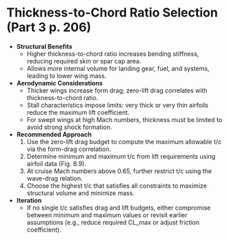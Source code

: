 # Thickness-to-Chord Ratio Selection (Part 3 p. 206)

* **Structural Benefits**
  * Higher thickness-to-chord ratio increases bending stiffness, reducing required skin or spar cap area.
  * Allows more internal volume for landing gear, fuel, and systems, leading to lower wing mass.
* **Aerodynamic Considerations**
  * Thicker wings increase form drag; zero-lift drag correlates with thickness-to-chord ratio.
  * Stall characteristics impose limits: very thick or very thin airfoils reduce the maximum lift coefficient.
  * For swept wings at high Mach numbers, thickness must be limited to avoid strong shock formation.
* **Recommended Approach**
  1. Use the zero-lift drag budget to compute the maximum allowable t/c via the form-drag correlation.
  2. Determine minimum and maximum t/c from lift requirements using airfoil data (Fig. 8.9).
  3. At cruise Mach numbers above 0.65, further restrict t/c using the wave-drag relation.
  4. Choose the highest t/c that satisfies all constraints to maximize structural volume and minimize mass.
* **Iteration**
  * If no single t/c satisfies drag and lift budgets, either compromise between minimum and maximum values or revisit earlier assumptions (e.g., reduce required CL_max or adjust friction coefficient).
